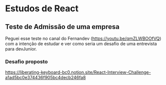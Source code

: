 <h1>Estudos de React</h1>

<h2>Teste de Admissão de uma empresa</h2>

Peguei esse teste no canal do Fernandev (https://youtu.be/qmZLWBOOfVQ) com a intenção de estudar e ver como seria um desafio de uma entrevista para devJunior.

### Desafio proposto

https://liberating-keyboard-bc0.notion.site/React-Interview-Challenge-a1ad5bc0e374436f905bc4decb246fa8



